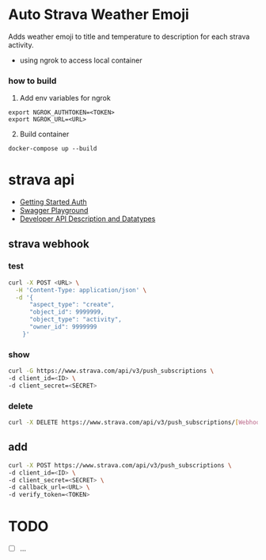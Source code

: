 # Auto Strava Weather Emoji
Adds  weather emoji to title and temperature to description for each strava activity.

* using ngrok to access local container

### how to build
1) Add env variables for ngrok
```
export NGROK_AUTHTOKEN=<TOKEN>
export NGROK_URL=<URL>
```
2) Build container
```
docker-compose up --build
```

# strava api
* [Getting Started Auth](https://developers.strava.com/docs/getting-started/#account)
* [Swagger Playground](https://developers.strava.com/playground/)
* [Developer API Description and Datatypes](https://developers.strava.com/docs/reference/#api-Routes-getRouteById)

## strava webhook

### test
```sh
curl -X POST <URL> \
  -H 'Content-Type: application/json' \
  -d '{
      "aspect_type": "create",
      "object_id": 9999999,
      "object_type": "activity",
      "owner_id": 9999999
    }'

```

### show
```bash
curl -G https://www.strava.com/api/v3/push_subscriptions \
-d client_id=<ID> \
-d client_secret=<SECRET> 
```
### delete
```sh
curl -X DELETE https://www.strava.com/api/v3/push_subscriptions/[WebhookID]\?client_id=<ID>\&client_secret=<SECRET>
```
## add
```sh
curl -X POST https://www.strava.com/api/v3/push_subscriptions \ 
-d client_id=<ID> \
-d client_secret=<SECRET> \
-d callback_url=<URL> \
-d verify_token=<TOKEN>
```

# TODO
- [ ] ...